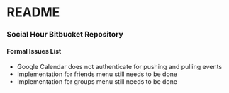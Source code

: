 # README #

### Social Hour Bitbucket Repository ###

#### Formal Issues List
* Google Calendar does not authenticate for pushing and pulling events
* Implementation for friends menu still needs to be done
* Implementation for groups menu still needs to be done
